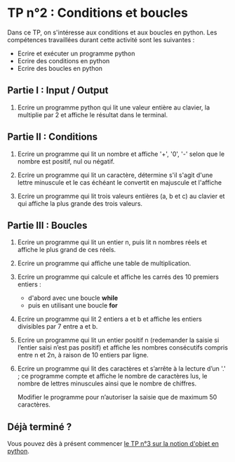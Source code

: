 # TP n°2 : Conditions et boucles

Dans ce TP, on s'intéresse aux conditions et aux boucles en python. Les compétences travaillées durant cette activité sont les suivantes :

- Ecrire et exécuter un programme python
- Ecrire des conditions en python
- Ecrire des boucles en python

## Partie I : Input / Output

1. Ecrire un programme python qui lit une valeur entière au clavier, la multiplie par 2 et affiche le résultat dans le terminal.

## Partie II : Conditions

1. Ecrire un programme qui lit un nombre et affiche '+', '0', '-' selon que le nombre est positif, nul ou négatif.

2. Ecrire un programme qui lit un caractère, détermine s'il s'agit d'une lettre minuscule et le cas échéant le convertit en majuscule et l'affiche

3. Ecrire un programme qui lit trois valeurs entières (a, b et c) au clavier et qui affiche la plus grande des trois valeurs.


## Partie III : Boucles

1.  Ecrire un programme qui lit un entier n, puis lit n nombres réels et affiche le plus grand de ces réels.

1.  Ecrire un programme qui affiche une table de multiplication.

1. Ecrire un programme qui calcule et affiche les carrés des 10 premiers entiers :
    - d'abord avec une boucle **while**
    - puis en utilisant une boucle **for**

1.  Ecrire un programme qui lit 2 entiers a et b et affiche les entiers divisibles par 7 entre a et b.

1.  Ecrire un programme qui lit un entier positif n (redemander la saisie si l’entier saisi n’est pas positif) et affiche les nombres consécutifs compris entre n et 2n, à raison de 10 entiers par ligne.

1.  Ecrire un programme qui lit des caractères et s’arrête à la lecture d’un '.' ; ce programme compte et affiche le nombre de caractères lus, le nombre de lettres minuscules ainsi que le nombre de chiffres.

    Modifier le programme pour n’autoriser la saisie que de maximum 50 caractères.

## Déjà terminé ?

Vous pouvez dès à présent commencer [le TP n°3 sur la notion d'objet en python](../TP3-ClassesObjets/README.md).